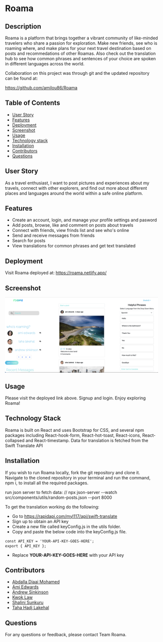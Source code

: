 # Roama

## Description
    
Roama is a platform that brings together a vibrant community of like-minded travelers who share a passion for exploration. Make new friends, see who is roaming where, and make plans for your next travel destination based on posts and recommedations of other Roamas. Also check out the translation hub to see how common phrases and sentences of your choice are spoken in different languages across the world. 

Collaboration on this project was through git and the updated repository can be found at:

https://github.com/amilou86/Roama 

## Table of Contents

- [User Story](#user-story)
- [Features](#features)
- [Deployment](#deployment)
- [Screenshot](#screenshot)
- [Usage](#usage)
- [Technology stack](#technology-stack)
- [Installation](#installation)
- [Contributors](#contributors)
- [Questions](#questions)

## User Story

As a travel enthusiast, I want to post pictures and experiences about my travels, connect with other explorers, and find out more about different places and languages around the world within a safe online platform.

## Features

- Create an account, login, and manage your profile settings and pasword
- Add posts, browse, like and comment on posts about travels 
- Connect with friends, view frinds list and see who's online
- Send and receive messages from friends
- Search for posts
- View translations for common phrases and get text translated

## Deployment

Visit Roama deployed at: https://roama.netlify.app/


## Screenshot

![Screenshot of home page](public/screenshot-roama-home.png)

## Usage

Please visit the deployed link above. Signup and login. Enjoy exploring Roama!

## Technology Stack

Roama is built on React and uses Bootstrap for CSS, and several npm packages including React-hook-form, React-hot-toast, React-icons, React-collapsed and React-timestamp. Data for translation is fetched from the Swift Translate API

## Installation

If you wish to run Roama locally, fork the git repository and clone it. Navigate to the cloned repository in your terminal and run the command, npm i, to install all the required packages. 

run json server to fetch data: // npx json-server --watch src/components/utils/random-posts.json --port 8000

To get the translation working  do the following:
- Go to https://rapidapi.com/myl117/api/swift-translate
- Sign up to obtain an API key
- Create a new file called keyConfig.js in the utils folder.
- Copy and paste the below code into the keyConfig.js file.

```
const API_KEY = 'YOUR-API-KEY-GOES-HERE';
export { API_KEY };
```

- Replace **YOUR-API-KEY-GOES-HERE** with your API key

## Contributors

- [Abdalla Diaai Mohamed](https://github.com/abdalla-diaai)
- [Ami Edwards](https://github.com/amilou86)
- [Andrew Sinkinson](https://github.com/Duouk2000)
- [Kwok Law](https://github.com/Digita1Panda)
- [Shalini Sunkuru](https://github.com/ShaliniSunkuru)
- [Taha Hadj Lakehal](https://github.com/Lecheeky)

## Questions

For any questions or feedback, please contact Team Roama. 



